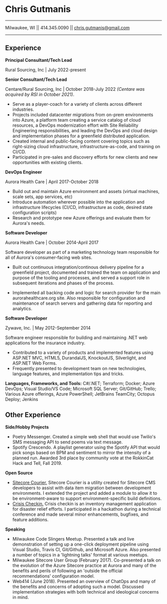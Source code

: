 Chris Gutmanis
============

-------------------     ----------------------------
Milwaukee, WI || 414.345.0090 || chris.gutmanis@gmail.com
-------------------     ----------------------------


Experience
----------

**Principal Consultant/Tech Lead**

Rural Sourcing, Inc | July 2022-present

**Senior Consultant/Tech Lead**

Centare/Rural Sourcing, Inc | October 2018-July 2022  *(Centare was acquired by RSI in October 2021)*.
* Serve as a player-coach for a variety of clients across different industries.
* Projects included datacenter migrations from on-prem environments into Azure, a platform team creating a service catalog of cloud resources, a DevOps modernization effort with Site Reliability Engineering responsibilities, and leading the DevOps and cloud design and implementation phases for a greenfield distributed application.
* Created internal and public-facing content covering topics such as right-sizing cloud infrastructure, infrastructure-as-code, and training on CI/CD.
* Participated in pre-sales and discovery efforts for new clients and new opportunities with existing clients. 

**DevOps Engineer**

Aurora Health Care | April 2017-October 2018
* Build out and maintain Azure environment and assets (virtual machines, scale sets, app services, etc)
* Introduce automation wherever possible into the application and infrastructure lifecycles (CI/CD, infrastructure as code, desired state configuration scripts)
* Research and prototype new Azure offerings and evaluate them for Aurora's needs.

**Software Developer**

Aurora Health Care | October 2014-April 2017

Software developer as part of a marketing technology team responsible for all of Aurora's consumer-facing web sites.

* Built out continuous integration/continous delivery pipeline for a greenfield project, documented and trained the team on application and purpose of the tooling and processes, and served a support role in subsequent iterations and phases of the process.

* Implemented all backing code and logic for search provider for the main aurorahealthcare.org site. Also responsible for configuration and maintenance of search servers and gathering data for reporting and analytics.

**Software Developer**

Zywave, Inc. | May 2012-September 2014

Software engineer responsible for building and maintaining .NET web applications for the insurance industry.
* Contributed to a variety of products and implemented features using ASP.NET MVC, HTML5, DurandalJS, KnockoutJS, Silverlight, and ASP.NET Web Forms.
* Frequently presented to development team on new technologies, language features, and implementation tips and tricks.

**Languages, Frameworks, and Tools:** 
C#/.NET; Terraform; Docker; Azure DevOps; Visual Studio/VS Code; Microsoft SQL Server; Git/GitHub; Trello; Various Azure offerings, Azure PowerShell; JetBrains TeamCity; Octopus Deploy; Jenkins


Other Experience
--------------------
**Side/Hobby Projects**
* Poetry Messenger. Created a simple web shell that would use Twilio's SMS messaging API to send poems via text message. 
* Spotify Crescendo. A playlist generator using the Spotify API that would pick songs based on BPM and sentiment to mirror the intensity of a planned run. Awarded 3rd place by community vote at the RokkinCat Hack and Tell, Fall 2019.

**Open Source**
* [Sitecore Courier.](https://github.com/adoprog/Sitecore-Courier)  Sitecore Courier is a utility created for Sitecore CMS developers to assist with data item migration between development environments. I extended the project and added a module to allow it to be environment-aware to support environment-specific build definitions.
* [Crisis Checkin.](https://github.com/HTBox/crisischeckin)  Crisis checkin is an inventory management application for disaster relief efforts. I participated in a hackathon during a technical conference and made several minor enhancements, bugfixes, and feature additions. 

**Speaking**
* Milwaukee Code Slingers Meetup. Presented a talk and live demonstration of setting up a one-click deployment pipeline using Visual Studio, Travis CI, Git/Github, and Microsoft Azure. Also presented a number of topics in a 'lightning talks' format at various meetups.
* Milwaukee Sitecore User Group (February 2017). Co-presented a talk on the evolution of the Azure Sitecore practice at Aurora and many of the benefits and perils of following an 'outside the official recommendations' configuration model.
* Web414 (June 2018). Presented an overview of ChatOps and many of the benefits and concerns of adopting such a model. Discussed implementation strategies with both technical and ideological concerns in mind.

